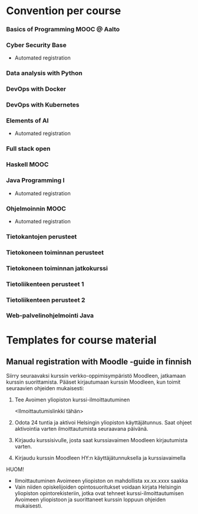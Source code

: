 # Convention per course

### Basics of Programming MOOC @ Aalto

### Cyber Security Base

* Automated registration

### Data analysis with Python

### DevOps with Docker

### DevOps with Kubernetes

### Elements of AI

* Automated registration

### Full stack open

### Haskell MOOC

### Java Programming I

* Automated registration

### Ohjelmoinnin MOOC

* Automated registration

### Tietokantojen perusteet

### Tietokoneen toiminnan perusteet

### Tietokoneen toiminnan jatkokurssi

### Tietoliikenteen perusteet 1

### Tietoliikenteen perusteet 2

### Web-palvelinohjelmointi Java



# Templates for course material

## Manual registration with Moodle -guide in finnish

Siirry seuraavaksi kurssin verkko-oppimisympäristö Moodleen, jatkamaan kurssin suorittamista. Pääset kirjautumaan kurssin Moodleen, kun toimit seuraavien ohjeiden mukaisesti:

1. Tee Avoimen yliopiston kurssi-ilmoittautuminen

    <Ilmoittautumislinkki tähän>

2. Odota 24 tuntia ja aktivoi Helsingin yliopiston käyttäjätunnus. Saat ohjeet aktivointia varten ilmoittautumista seuraavana päivänä.

3. Kirjaudu kurssisivulle, josta saat kurssiavaimen Moodleen kirjautumista varten.

    <Kurssisivun linkki>

4. Kirjaudu kurssin Moodleen HY:n käyttäjätunnuksella ja kurssiavaimella

HUOM!

* Ilmoittautuminen Avoimeen yliopiston on mahdollista xx.xx.xxxx saakka
* Vain niiden opiskelijoiden opintosuoritukset voidaan kirjata Helsingin yliopiston opintorekisteriin, jotka ovat tehneet kurssi-ilmoittautumisen Avoimeen yliopistoon ja suorittaneet kurssin loppuun ohjeiden mukaisesti.
